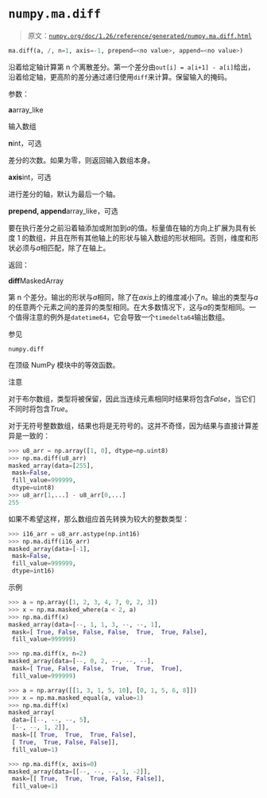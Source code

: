 # `numpy.ma.diff`

> 原文：[`numpy.org/doc/1.26/reference/generated/numpy.ma.diff.html`](https://numpy.org/doc/1.26/reference/generated/numpy.ma.diff.html)

```py
ma.diff(a, /, n=1, axis=-1, prepend=<no value>, append=<no value>)
```

沿着给定轴计算第 n 个离散差分。第一个差分由`out[i] = a[i+1] - a[i]`给出，沿着给定轴，更高阶的差分通过递归使用`diff`来计算。保留输入的掩码。

参数：

**a**array_like

输入数组

**n**int，可选

差分的次数。如果为零，则返回输入数组本身。

**axis**int，可选

进行差分的轴，默认为最后一个轴。

**prepend, append**array_like，可选

要在执行差分之前沿着轴添加或附加到*a*的值。标量值在轴的方向上扩展为具有长度 1 的数组，并且在所有其他轴上的形状与输入数组的形状相同。否则，维度和形状必须与*a*相匹配，除了在轴上。

返回：

**diff**MaskedArray

第 n 个差分。输出的形状与*a*相同，除了在*axis*上的维度减小了*n*。输出的类型与*a*的任意两个元素之间的差异的类型相同。在大多数情况下，这与*a*的类型相同。一个值得注意的例外是`datetime64`，它会导致一个`timedelta64`输出数组。

参见

`numpy.diff`

在顶级 NumPy 模块中的等效函数。

注意

对于布尔数组，类型将被保留，因此当连续元素相同时结果将包含*False*，当它们不同时将包含*True*。

对于无符号整数数组，结果也将是无符号的。这并不奇怪，因为结果与直接计算差异是一致的：

```py
>>> u8_arr = np.array([1, 0], dtype=np.uint8)
>>> np.ma.diff(u8_arr)
masked_array(data=[255],
 mask=False,
 fill_value=999999,
 dtype=uint8)
>>> u8_arr[1,...] - u8_arr[0,...]
255 
```

如果不希望这样，那么数组应首先转换为较大的整数类型：

```py
>>> i16_arr = u8_arr.astype(np.int16)
>>> np.ma.diff(i16_arr)
masked_array(data=[-1],
 mask=False,
 fill_value=999999,
 dtype=int16) 
```

示例

```py
>>> a = np.array([1, 2, 3, 4, 7, 0, 2, 3])
>>> x = np.ma.masked_where(a < 2, a)
>>> np.ma.diff(x)
masked_array(data=[--, 1, 1, 3, --, --, 1],
 mask=[ True, False, False, False,  True,  True, False],
 fill_value=999999) 
```

```py
>>> np.ma.diff(x, n=2)
masked_array(data=[--, 0, 2, --, --, --],
 mask=[ True, False, False,  True,  True,  True],
 fill_value=999999) 
```

```py
>>> a = np.array([[1, 3, 1, 5, 10], [0, 1, 5, 6, 8]])
>>> x = np.ma.masked_equal(a, value=1)
>>> np.ma.diff(x)
masked_array(
 data=[[--, --, --, 5],
 [--, --, 1, 2]],
 mask=[[ True,  True,  True, False],
 [ True,  True, False, False]],
 fill_value=1) 
```

```py
>>> np.ma.diff(x, axis=0)
masked_array(data=[[--, --, --, 1, -2]],
 mask=[[ True,  True,  True, False, False]],
 fill_value=1) 
```
